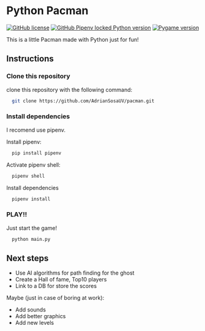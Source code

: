 
# Python Pacman
[![GitHub license](https://img.shields.io/github/license/AdrianSosaUV/pacman?style=plastic)](https://github.com/AdrianSosaUV/pacman/blob/main/LICENSE)
[![GitHub Pipenv locked Python version](https://img.shields.io/github/pipenv/locked/python-version/AdrianSosaUV/pacman)](https://www.python.org/downloads/release/python-391/)
[![Pygame version](https://img.shields.io/badge/Pygame-2.0.1-yellow)](https://pypi.org/project/pygame)

This is a little Pacman made with Python just for fun!

## Instructions

### Clone this repository 
clone this repository with the following command:
```bash
  git clone https://github.com/AdrianSosaUV/pacman.git
```

### Install dependencies 

I recomend use pipenv. 

Install pipenv:
```bash
  pip install pipenv
```
Activate pipenv shell:
```bash
  pipenv shell
```
Install dependencies
```bash
  pipenv install
```
    
### PLAY!!
Just start the game!
```bash
  python main.py
```

## Next steps

* Use AI algorithms for path finding for the ghost
* Create a Hall of fame, Top10 players 
* Link to a DB for store the scores

Maybe (just in case of boring at work):
* Add sounds
* Add better graphics
* Add new levels 
